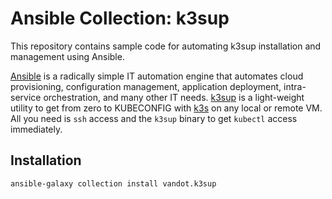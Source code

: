 # Ansible Collection: k3sup

This repository contains sample code for automating k3sup installation and management using Ansible.

[Ansible](https://www.ansible.com/) is a radically simple IT automation engine that automates cloud provisioning, configuration management, application deployment, intra-service orchestration, and many other IT needs.
[k3sup](https://k3sup.dev/) is a light-weight utility to get from zero to KUBECONFIG with [k3s](https://k3s.io/) on any local or remote VM. All you need is `ssh` access and the `k3sup` binary to get `kubectl` access immediately.

## Installation

`ansible-galaxy collection install vandot.k3sup`